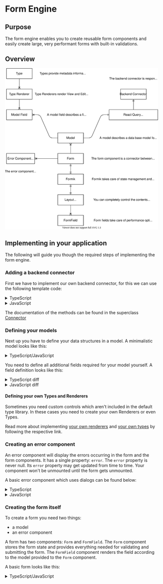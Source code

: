 # Form Engine

## Purpose

The form engine enables you to create reusable form components and easily create large, very performant forms with built-in validations.

## Overview

<p align="center">
  <img src="assets/FormEngine/Overview.svg" alt="Form Engine & Model system overview">
</p>

## Implementing in your application

The following will guide you though the required steps of implementing the form engine.

### Adding a backend connector

First we have to implement our own backend connector, for this we can use the following template code:

<details>
    <summary>TypeScript</summary>
    
```typescript
import {Connector, ModelFieldName, ResponseMeta} from "components-care";

class BackendConnector<
  KeyT extends ModelFieldName,
  VisibilityT extends PageVisibility,
  CustomT
  > extends Connector<KeyT, VisibilityT, CustomT> {
    async index(
		params?: Partial<IDataGridLoadDataParameters>,
        model?: Model<KeyT, VisibilityT, CustomT>    
    ): Promise<[Record<KeyT, unknown>[], ResponseMeta]> {
        throw new Error("Not implemented");
    }

    async create(
        data: Record<string, unknown>,
        model?: Model<KeyT, VisibilityT, CustomT>
    ): Promise<Record<KeyT, unknown>> {
        throw new Error("Not implemented");
    }

    async read(
      id: string,
      model?: Model<KeyT, VisibilityT, CustomT>
    ): Promise<Record<KeyT, unknown>> {
        throw new Error("Not implemented");
    }

    async update(
        data: Record<ModelFieldName, unknown>,
        model?: Model<KeyT, VisibilityT, CustomT>
    ): Promise<Record<KeyT, unknown>> {
        throw new Error("Not implemented");
    }

    async delete(
      id: string,
      model?: Model<KeyT, VisibilityT, CustomT>
    ): Promise<void> {
        throw new Error("Not implemented");
    }
/* Only implement if your backend can handle multiple deletes in one request
	async deleteMultiple(
	  ids: string[],
	  model?: Model<KeyT, VisibilityT, CustomT>
    ): Promise<void> {
		return super.deleteMultiple(ids);
	}
*/
/* Only implement if your backend can handle delete all requests
	deleteAdvanced = async (
	  req: AdvancedDeleteRequest,
	  model?: Model<KeyT, VisibilityT, CustomT>
	) => {
        throw new Error("Not implemented");
    };
*/
/* Define if your backend supports data exporters
	dataGridExporters = undefined;
*/
}

export default BackendConnector;

````
</details>

<details>
    <summary>JavaScript</summary>

```javascript
import {Connector, ModelFieldName} from "components-care";

class BackendConnector extends Connector {
    async index(params, model) {
        throw new Error("Not implemented");
    }

    async create(data, model) {
        throw new Error("Not implemented");
    }

    async read(id, model) {
        throw new Error("Not implemented");
    }

    async update(data, model) {
        throw new Error("Not implemented");
    }

    async delete(id, model) {
        throw new Error("Not implemented");
    }
/* Only implement if your backend can handle multiple deletes in one request
	async deleteMultiple(ids, model) {
		return super.deleteMultiple(ids);
	}
*/
/* Only implement if your backend can handle delete all requests
	deleteAdvanced = async (req, model) => {
        throw new Error("Not implemented");
    };
*/
/* Define if your backend supports data exporters
	dataGridExporters = undefined;
*/
}

export default BackendConnector;
````

</details>

The documentation of the methods can be found in the superclass [Connector](../src/backend-integration/Connector/Connector.ts)

### Defining your models

Next up you have to define your data structures in a model. A minimalistic model looks like this:

<details>
	<summary>TypeScript/JavaScript</summary>
    
```typescript
import {Model, ModelDataTypeStringRendererMUI, ModelVisibilityDisabled, ModelVisibilityHidden} from "components-care";
import BackendConnector from "./BackendConnector";

const NameModel = new Model(
    "name-model-id",
    {
        id: {
            type: new ModelDataTypeStringRendererMUI(),
            visibility: {
                overview: ModelVisibilityDisabled,
                edit: ModelVisibilityHidden,
                create: ModelVisibilityDisabled,
            },
            getLabel: () => "ID",
            customData: null,
        },
    },
    new BackendConnector()
);

export default NameModel;

````


</details>

You need to define all additional fields required for your model yourself. A field definition looks like this:

<details>
	<summary>TypeScript diff</summary>

```diff
--- example.ts
+++ example-with-field.ts
@@ -14,6 +14,21 @@
             getLabel: () => "ID",
             customData: null,
         },
+        field_name: {
+            type: new ModelDataTypeStringRendererMUI(), // define your type & renderer here
+            visibility: { // modify to your liking
+                overview: ModelVisibilityDisabled,
+                edit: ModelVisibilityHidden,
+                create: ModelVisibilityDisabled,
+            },
+            getLabel: () => "Field name", // to use i18n: i18n.t.bind(null, "namespace:translation.key")
+            getDefaultValue: () => "Default value, do not define to set no default value", // supports async
+            validate: (value: string, values: Record<string, unknown>): string | null => {
+                if (value !== "valid") return "Value is not 'valid'!";
+                return null; // no validation errors
+            },
+            filterable: true, // optional, used for BackendDataGrid, defualts to false
+            sortable: true, // optional, used for BackendDataGrid, defualts to false
+            onChange: ( // optional on change hook
+                value: string,
+                model: Model<string, PageVisibility, null>,
+                setFieldValue: (field: string, value: unknown, shouldValidate?: boolean) => void
+            ): string => {
+                // you can modify the model itself in here, useful for e.g.: implementing conditional enums
+                return value;
+            },
+            customData: null,
+        },
     },
     new BackendConnector()
 );
````

</details>

<details>
	<summary>JavaScript diff</summary>

```diff
--- example.js
+++ example-with-field.js
@@ -14,6 +14,21 @@
             getLabel: () => "ID",
             customData: null,
         },
+        field_name: {
+            type: new ModelDataTypeStringRendererMUI(), // define your type & renderer here
+            visibility: { // modify to your liking
+                overview: ModelVisibilityDisabled,
+                edit: ModelVisibilityHidden,
+                create: ModelVisibilityDisabled,
+            },
+            getLabel: () => "Field name", // to use i18n: i18n.t.bind(null, "namespace:translation.key")
+            getDefaultValue: () => "Default value, do not define to set no default value", // supports async
+            validate: (value, values) => {
+                if (value !== "valid") return "Value is not 'valid'!";
+                return null; // no validation errors
+            },
+            filterable: true, // optional, used for BackendDataGrid, defualts to false
+            sortable: true, // optional, used for BackendDataGrid, defualts to false
+            onChange: (value, model, setFieldValue) => { // optional on change hook
+                // you can modify the model itself in here, useful for e.g.: implementing conditional enums
+                return value;
+            },
+            customData: null,
+        },
     },
     new BackendConnector()
 );
```

</details>

#### Defining your own Types and Renderers

Sometimes you need custom controls which aren't included in the default type library. In these cases you need to create your own Renderers or even Types.

Read more about implementing [your own renderers](../src/backend-integration/Model/Types/Renderers/README.md) and [your own types](../src/backend-integration/Model/Types/README.md) by following the respective link.

### Creating an error component

An error component will display the errors occurring in the form and the form components. It has a single property: `error`.
The `error` property is never null. Its `error` property may get updated from time to time.
Your component won't be unmounted until the form gets unmounted.

A basic error component which uses dialogs can be found below:

<details>
	<summary>TypeScript</summary>
	
```tsx
import React, {useEffect} from "react";
import {ErrorDialog, ErrorComponentProps, useDialogContext} from "components-care"

const ErrorComponent = (props: ErrorComponentProps) => {
    const propError = props.error;

    const [pushDialog] = useDialogContext();

    useEffect(() => {
    	pushDialog(
    		<ErrorDialog
    			title={"An error occurred"}
    			message={propError.message}
    			buttons={[
    				{
    					text: "Okay",
    					autoFocus: true,
    				},
    			]}
    		/>
    	);
    	// eslint-disable-next-line react-hooks/exhaustive-deps
    }, [propError]);

    return <></>;

};

export default React.memo(ErrorComponent);

````

</details>


<details>
	<summary>JavaScript</summary>

```jsx
import React, {useEffect} from "react";
import {ErrorDialog, ErrorComponentProps, useDialogContext} from "components-care"

const ErrorComponent = (props) => {
	const propError = props.error;

	const [pushDialog] = useDialogContext();

	useEffect(() => {
		pushDialog(
			<ErrorDialog
				title={"An error occurred"}
				message={propError.message}
				buttons={[
					{
						text: "Okay",
						autoFocus: true,
					},
				]}
			/>
		);
		// eslint-disable-next-line react-hooks/exhaustive-deps
	}, [propError]);

	return <></>;
};

export default React.memo(ErrorComponent);
````

</details>

### Creating the form itself

To create a form you need two things:

- a model
- an error component

A form has two components: `Form` and `FormField`.
The `Form` component stores the form state and provides everything needed for validating and submitting the form.
The `FormField` component renders the field according to the model provided to the `Form` component.

A basic form looks like this:

<details>
	<summary>TypeScript/JavaScript</summary>

```tsx
<Form
	model={NameModel}
	id={null || "id"} // null for create new, "id" for edit existing
	errorComponent={ErrorComponent}
	renderConditionally
>
	{({ isSubmitting, values, submit }) => (
		<>
			<FormField name={"field-name"} />
			<Button
				disabled={isSubmitting}
				onClick={async () => {
					try {
						await submit();
						console.log("Submitted");
					} catch (e) {
						console.log("Validation errors:", e);
					}
				}}
			/>
		</>
	)}
</Form>
```

</details>
